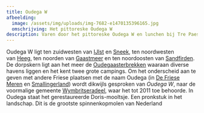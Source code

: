 ```yaml
---
title: Oudega W
afbeelding:
  image: /assets/img/uploads/img-7682-e1470135396165.jpg
  omschrijving: Het pittoreske Oudega W
description: Varen door het pittoreske Oudega W en lunchen bij Tre Paesi (www.trepaesi.nl)
---
```


Oudega W ligt ten zuidwesten van&nbsp;[IJlst](<https://nl.wikipedia.org/wiki/IJlst_(stad)>)&nbsp;en&nbsp;[Sneek](<https://nl.wikipedia.org/wiki/Sneek_(stad)>), ten noordwesten van&nbsp;[Heeg](https://nl.wikipedia.org/wiki/Heeg), ten noorden van&nbsp;[Gaastmeer](https://nl.wikipedia.org/wiki/Gaastmeer)&nbsp;en ten noordoosten van&nbsp;[Sandfirden](https://nl.wikipedia.org/wiki/Sandfirden). De dorpskern ligt aan het meer de&nbsp;[Oudegaasterbrekken](https://nl.wikipedia.org/wiki/Oudegaasterbrekken)&nbsp;waaraan diverse havens liggen en het kent twee grote campings. Om het onderscheid aan te geven met andere Friese plaatsen met de naam Oudega (in&nbsp;[De Friese Meren](<https://nl.wikipedia.org/wiki/Oudega_(De_Friese_Meren)>)&nbsp;en&nbsp;[Smallingerland](<https://nl.wikipedia.org/wiki/Oudega_(Smallingerland)>)) wordt dikwijls gesproken van&nbsp;_Oudega W_, naar de voormalige gemeente&nbsp;[Wymbritseradeel](<https://nl.wikipedia.org/wiki/Wymbritseradeel_(gemeente_1984-2010)>), waar het tot 2011 toe behoorde. In Oudega staat het gerestaureerde Doris-mooltsje. Een pronkstuk in het landschap. Dit is de grootste spinnenkopmolen van Nederland
